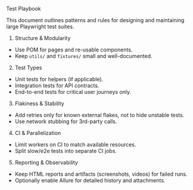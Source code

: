 Test Playbook

This document outlines patterns and rules for designing and maintaining large Playwright test suites.

1. Structure & Modularity
  - Use POM for pages and re-usable components.
  - Keep `utils/` and `fixtures/` small and well-documented.

2. Test Types
  - Unit tests for helpers (if applicable).
  - Integration tests for API contracts.
  - End-to-end tests for critical user journeys only.

3. Flakiness & Stability
  - Add retries only for known external flakes, not to hide unstable tests.
  - Use network stubbing for 3rd-party calls.

4. CI & Parallelization
  - Limit workers on CI to match available resources.
  - Split slow/e2e tests into separate CI jobs.

5. Reporting & Observability
  - Keep HTML reports and artifacts (screenshots, videos) for failed runs.
  - Optionally enable Allure for detailed history and attachments.
